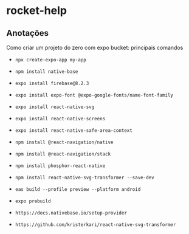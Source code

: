 # rocket-help



## Anotações

Como criar um projeto do zero com expo bucket: principais comandos

- `npx create-expo-app my-app`
- `npm install native-base`
- `expo install firebase@8.2.3`
- `expo install expo-font @expo-google-fonts/name-font-family`
- `expo install react-native-svg`
- `expo install react-native-screens`
- `expo install react-native-safe-area-context`
- `npm install @react-navigation/native`
- `npm install @react-navigation/stack`
- `npm install phosphor-react-native`
- `npm install react-native-svg-transformer --save-dev`

- `eas build --profile preview --platform android`
- `expo prebuild`

- `https://docs.nativebase.io/setup-provider`
- `https://github.com/kristerkari/react-native-svg-transformer`